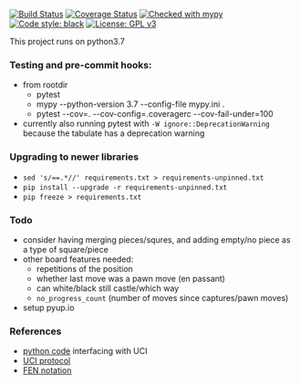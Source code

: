 [![Build Status](https://travis-ci.org/conradho/alfie_chess_engine.svg?branch=master)](https://travis-ci.org/conradho/alfie_chess_engine)
[![Coverage Status](https://coveralls.io/repos/github/conradho/alfie_chess_engine/badge.svg?branch=master)](https://coveralls.io/github/conradho/alfie_chess_engine?branch=master)
[![Checked with mypy](http://www.mypy-lang.org/static/mypy_badge.svg)](http://mypy-lang.org/)
[![Code style: black](https://img.shields.io/badge/code%20style-black-000000.svg)](https://github.com/ambv/black)
[![License: GPL v3](https://img.shields.io/badge/License-GPL%20v3-blue.svg)](https://www.gnu.org/licenses/gpl-3.0)

This project runs on python3.7

### Testing and pre-commit hooks:
- from rootdir
    - pytest
    - mypy --python-version 3.7 --config-file mypy.ini .
    - pytest --cov=. --cov-config=.coveragerc --cov-fail-under=100
- currently also running pytest with `-W ignore::DeprecationWarning` because the tabulate has a deprecation warning


### Upgrading to newer libraries
- `sed 's/==.*//' requirements.txt > requirements-unpinned.txt`
- `pip install --upgrade -r requirements-unpinned.txt`
- `pip freeze > requirements.txt`

### Todo
- consider having merging pieces/squres, and adding empty/no piece as a type of square/piece
- other board features needed:
    - repetitions of the position
    - whether last move was a pawn move (en passant)
    - can white/black still castle/which way
    - `no_progress_count` (number of moves since captures/pawn moves)
- setup pyup.io


### References
- [python code](https://github.com/thomasahle/sunfish/) interfacing with UCI
- [UCI protocol](http://wbec-ridderkerk.nl/html/UCIProtocol.html)
- [FEN notation](https://en.wikipedia.org/wiki/Forsyth%E2%80%93Edwards_Notation)
